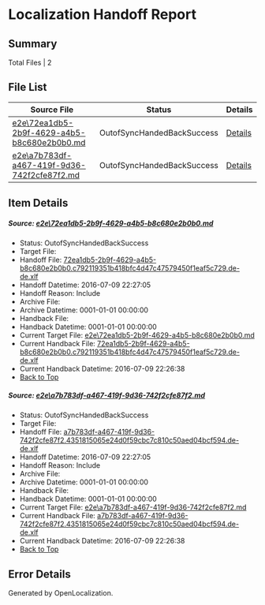 # <a name='report-top'></a> Localization Handoff Report

## Summary
 Total Files | 2

## File List
 Source File | Status | Details 
 ----------- | ------ | ------- 
 [e2e\72ea1db5-2b9f-4629-a4b5-b8c680e2b0b0.md](https://github.com/OpenLocalizationTestOrg/oltest/blob/24e5b242af1f94cca56b09f5f72a05b2b8336078/e2e/72ea1db5-2b9f-4629-a4b5-b8c680e2b0b0.md) | OutofSyncHandedBackSuccess | [Details](#4dee4bd71d950094ae852d5c60296760daf02cb32)
 [e2e\a7b783df-a467-419f-9d36-742f2cfe87f2.md](https://github.com/OpenLocalizationTestOrg/oltest/blob/24e5b242af1f94cca56b09f5f72a05b2b8336078/e2e/a7b783df-a467-419f-9d36-742f2cfe87f2.md) | OutofSyncHandedBackSuccess | [Details](#659a88b065ae8154dc742c7bcce0e3af003b7f713)

## Item Details
##### <a name='4dee4bd71d950094ae852d5c60296760daf02cb32'></a> Source: [e2e\72ea1db5-2b9f-4629-a4b5-b8c680e2b0b0.md](https://github.com/OpenLocalizationTestOrg/oltest/blob/24e5b242af1f94cca56b09f5f72a05b2b8336078/e2e/72ea1db5-2b9f-4629-a4b5-b8c680e2b0b0.md)
* Status: OutofSyncHandedBackSuccess
* Target File: 
* Handoff File: [72ea1db5-2b9f-4629-a4b5-b8c680e2b0b0.c792119351b418bfc4d47c47579450f1eaf5c729.de-de.xlf](https://github.com/OpenLocalizationTestOrg/olhandoff-e2e/blob/9b779f04b04837b4448f10234e2a6c4d9de71d76/ol-handoff/OpenLocalizationTestOrg/oltest-dede-fly/ci/ht/72ea1db5-2b9f-4629-a4b5-b8c680e2b0b0.c792119351b418bfc4d47c47579450f1eaf5c729.de-de.xlf)
* Handoff Datetime: 2016-07-09 22:27:05
* Handoff Reason: Include
* Archive File: 
* Archive Datetime: 0001-01-01 00:00:00
* Handback File: 
* Handback Datetime: 0001-01-01 00:00:00
* Current Target File: [e2e\72ea1db5-2b9f-4629-a4b5-b8c680e2b0b0.md](https://github.com/OpenLocalizationTestOrg/oltest-dede-fly/blob/283a3310a8cd52756ff8bc469b64b928be200df6/e2e/72ea1db5-2b9f-4629-a4b5-b8c680e2b0b0.md)
* Current Handback File: [72ea1db5-2b9f-4629-a4b5-b8c680e2b0b0.c792119351b418bfc4d47c47579450f1eaf5c729.de-de.xlf](https://github.com/OpenLocalizationTestOrg/olhandback-e2e/blob/a1e5d01a3826b6c6d699edc6eb0aedce953630a6/ol-handback/OpenLocalizationTestOrg/oltest-dede-fly/ci/ht/72ea1db5-2b9f-4629-a4b5-b8c680e2b0b0.c792119351b418bfc4d47c47579450f1eaf5c729.de-de.xlf)
* Current Handback Datetime: 2016-07-09 22:26:38
* [Back to Top](#report-top)

##### <a name='659a88b065ae8154dc742c7bcce0e3af003b7f713'></a> Source: [e2e\a7b783df-a467-419f-9d36-742f2cfe87f2.md](https://github.com/OpenLocalizationTestOrg/oltest/blob/24e5b242af1f94cca56b09f5f72a05b2b8336078/e2e/a7b783df-a467-419f-9d36-742f2cfe87f2.md)
* Status: OutofSyncHandedBackSuccess
* Target File: 
* Handoff File: [a7b783df-a467-419f-9d36-742f2cfe87f2.4351815065e24d0f59cbc7c810c50aed04bcf594.de-de.xlf](https://github.com/OpenLocalizationTestOrg/olhandoff-e2e/blob/9b779f04b04837b4448f10234e2a6c4d9de71d76/ol-handoff/OpenLocalizationTestOrg/oltest-dede-fly/ci/ht/a7b783df-a467-419f-9d36-742f2cfe87f2.4351815065e24d0f59cbc7c810c50aed04bcf594.de-de.xlf)
* Handoff Datetime: 2016-07-09 22:27:05
* Handoff Reason: Include
* Archive File: 
* Archive Datetime: 0001-01-01 00:00:00
* Handback File: 
* Handback Datetime: 0001-01-01 00:00:00
* Current Target File: [e2e\a7b783df-a467-419f-9d36-742f2cfe87f2.md](https://github.com/OpenLocalizationTestOrg/oltest-dede-fly/blob/283a3310a8cd52756ff8bc469b64b928be200df6/e2e/a7b783df-a467-419f-9d36-742f2cfe87f2.md)
* Current Handback File: [a7b783df-a467-419f-9d36-742f2cfe87f2.4351815065e24d0f59cbc7c810c50aed04bcf594.de-de.xlf](https://github.com/OpenLocalizationTestOrg/olhandback-e2e/blob/a1e5d01a3826b6c6d699edc6eb0aedce953630a6/ol-handback/OpenLocalizationTestOrg/oltest-dede-fly/ci/ht/a7b783df-a467-419f-9d36-742f2cfe87f2.4351815065e24d0f59cbc7c810c50aed04bcf594.de-de.xlf)
* Current Handback Datetime: 2016-07-09 22:26:38
* [Back to Top](#report-top)


## Error Details

Generated by OpenLocalization.
